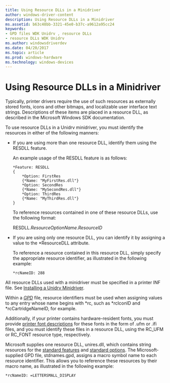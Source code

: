 ```yaml
---
title: Using Resource DLLs in a Minidriver
author: windows-driver-content
description: Using Resource DLLs in a Minidriver
ms.assetid: b63c48bb-3321-45e0-b37c-a9612a95cc24
keywords:
- GPD files WDK Unidrv , resource DLLs
- resource DLLs WDK Unidrv
ms.author: windowsdriverdev
ms.date: 04/20/2017
ms.topic: article
ms.prod: windows-hardware
ms.technology: windows-devices
---
```


# Using Resource DLLs in a Minidriver





Typically, printer drivers require the use of such resources as externally stored fonts, icons and other bitmaps, and localizable user interface text strings. Descriptions of these items are placed in a resource DLL, as described in the Microsoft Windows SDK documentation.

To use resource DLLs in a Unidrv minidriver, you must identify the resources in either of the following manners:

-   If you are using more than one resource DLL, identify them using the RESDLL feature.

    An example usage of the RESDLL feature is as follows:

    ```
    *Feature: RESDLL
    {
        *Option: FirstRes
        {*Name: "MyFirstRes.dll"}
        *Option: SecondRes
        {*Name: "MySecondRes.dll"}
        *Option: ThirdRes
        {*Name: "MyThirdRes.dll"}
    }
    ```

    To reference resources contained in one of these resource DLLs, use the following format:

    RESDLL.*ResourceOptionName*.*ResourceID*

-   If you are using only one resource DLL, you can identify it by assigning a value to the \*ResourceDLL attribute.

    To reference a resource contained in this resource DLL, simply specify the appropriate resource identifier, as illustrated in the following example:

    ```
    *rcNameID: 288
    ```

All resource DLLs used with a minidriver must be specified in a printer INF file. See [Installing a Unidrv Minidriver](installing-a-unidrv-minidriver.md).

Within a [*GPD*](https://msdn.microsoft.com/library/windows/hardware/ff556283#wdkgloss-generic-printer-description--gpd-) file, resource identifiers must be used when assigning values to any entry whose name begins with \*rc, such as \*rcIconID and \*rcCartridgeNameID, for example.

Additionally, if your printer contains hardware-resident fonts, you must provide [printer font descriptions](printer-font-descriptions.md) for these fonts in the form of .ufm or .ifi files, and you must identify these files in a resource DLL, using the RC\_UFM or RC\_FONT resource type, respectively.

Microsoft supplies one resource DLL, unires.dll, which contains string resources for the [standard features](standard-features.md) and [standard options](standard-options.md). The Microsoft-supplied GPD file, stdnames.gpd, assigns a macro symbol name to each resource identifier. This allows you to reference these resources by their macro name, as illustrated in the following example:

```
*rcNameID: =LETTERSMALL_DISPLAY
```

 

 




